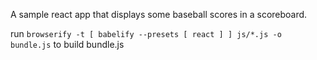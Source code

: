 A sample react app that displays some baseball scores in a scoreboard.

run `browserify -t [ babelify --presets [ react ] ] js/*.js -o bundle.js` to build bundle.js
